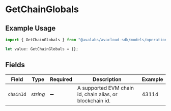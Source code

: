# GetChainGlobals

## Example Usage

```typescript
import { GetChainGlobals } from "@avalabs/avacloud-sdk/models/operations";

let value: GetChainGlobals = {};
```

## Fields

| Field                                                    | Type                                                     | Required                                                 | Description                                              | Example                                                  |
| -------------------------------------------------------- | -------------------------------------------------------- | -------------------------------------------------------- | -------------------------------------------------------- | -------------------------------------------------------- |
| `chainId`                                                | *string*                                                 | :heavy_minus_sign:                                       | A supported EVM chain id, chain alias, or blockchain id. | 43114                                                    |